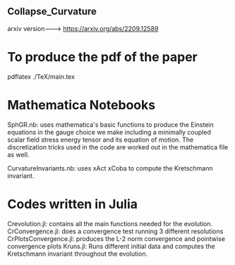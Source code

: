 ## Collapse_Curvature

arxiv version---> https://arxiv.org/abs/2209.12589

# To produce the pdf of the paper
pdflatex ./TeX/main.tex 

# Mathematica Notebooks
SphGR.nb: uses mathematica's basic functions to produce the Einstein equations in the gauge choice we make including a minimally coupled scalar field stress energy tensor and its equation of motion. The discretization tricks used in the code are worked out in the mathematica file as well.

CurvatureInvariants.nb: uses xAct xCoba to compute the Kretschmann invariant.

# Codes written in Julia

Crevolution.jl: contains all the main functions needed for the evolution.
CrConvergence.jl: does a convergence test running 3 different resolutions
CrPlotsConvergence.jl: produces the L-2 norm convergence and pointwise convergence plots
Kruns.jl: Runs different initial data and computes the Kretschmann invariant throughout the evolution. 
